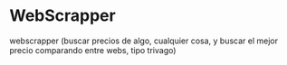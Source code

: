 # WebScrapper

webscrapper (buscar precios de algo, cualquier cosa, y buscar el mejor precio comparando entre webs, tipo trivago)
